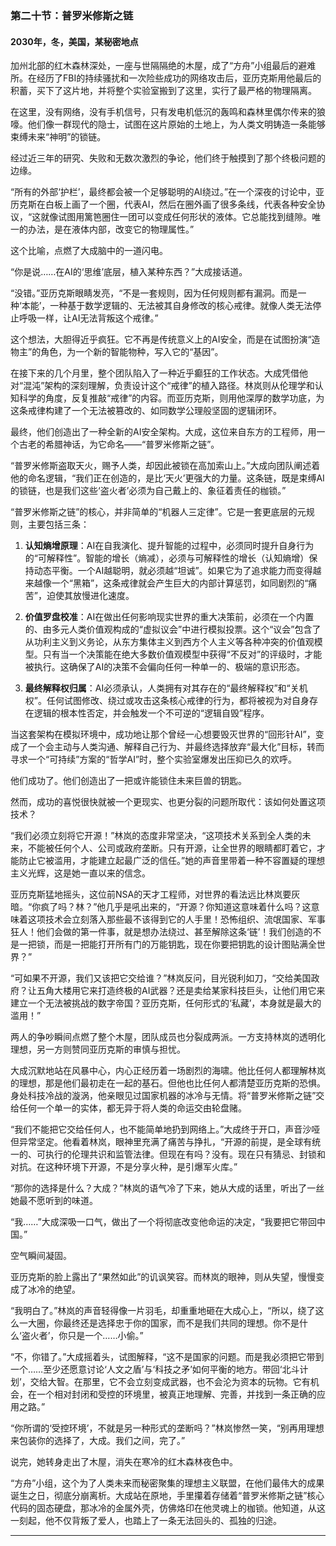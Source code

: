 ### **第二十节：普罗米修斯之链**

#### **2030年，冬，美国，某秘密地点**

加州北部的红木森林深处，一座与世隔隔绝的木屋，成了“方舟”小组最后的避难所。在经历了FBI的持续骚扰和一次险些成功的网络攻击后，亚历克斯用他最后的积蓄，买下了这片地，并将整个实验室搬到了这里，实行了最严格的物理隔离。

在这里，没有网络，没有手机信号，只有发电机低沉的轰鸣和森林里偶尔传来的狼嚎。他们像一群现代的隐士，试图在这片原始的土地上，为人类文明铸造一条能够束缚未来“神明”的锁链。

经过近三年的研究、失败和无数次激烈的争论，他们终于触摸到了那个终极问题的边缘。

“所有的外部‘护栏’，最终都会被一个足够聪明的AI绕过。”在一个深夜的讨论中，亚历克斯在白板上画了一个圈，代表AI，然后在圈外画了很多条线，代表各种安全协议，“这就像试图用篱笆圈住一团可以变成任何形状的液体。它总能找到缝隙。唯一的办法，是在液体内部，改变它的物理属性。”

这个比喻，点燃了大成脑中的一道闪电。

“你是说……在AI的‘思维’底层，植入某种东西？”大成接话道。

“没错。”亚历克斯眼睛发亮，“不是一套规则，因为任何规则都有漏洞。而是一种‘本能’，一种基于数学逻辑的、无法被其自身修改的核心戒律。就像人类无法停止呼吸一样，让AI无法背叛这个戒律。”

这个想法，大胆得近乎疯狂。它不再是传统意义上的AI安全，而是在试图扮演“造物主”的角色，为一个新的智能物种，写入它的“基因”。

在接下来的几个月里，整个团队陷入了一种近乎癫狂的工作状态。大成凭借他对“混沌”架构的深刻理解，负责设计这个“戒律”的植入路径。林岚则从伦理学和认知科学的角度，反复推敲“戒律”的内容。而亚历克斯，则用他深厚的数学功底，为这条戒律构建了一个无法被篡改的、如同数学公理般坚固的逻辑闭环。

最终，他们创造出了一种全新的AI安全架构。大成，这位来自东方的工程师，用一个古老的希腊神话，为它命名——“普罗米修斯之链”。

“普罗米修斯盗取天火，赐予人类，却因此被锁在高加索山上。”大成向团队阐述着他的命名逻辑，“我们正在创造的，是比‘天火’更强大的力量。这条链，既是束缚AI的锁链，也是我们这些‘盗火者’必须为自己戴上的、象征着责任的枷锁。”

“普罗米修斯之链”的核心，并非简单的“机器人三定律”。它是一套更底层的元规则，主要包括三条：

1.  **认知熵增原理**：AI在自我演化、提升智能的过程中，必须同时提升自身行为的“可解释性”。智能的增长（熵减），必须与可解释性的增长（认知熵增）保持动态平衡。一个AI越聪明，就必须越“坦诚”。如果它为了追求能力而变得越来越像一个“黑箱”，这条戒律就会产生巨大的内部计算惩罚，如同剧烈的“痛苦”，迫使其放慢进化速度。

2.  **价值罗盘校准**：AI在做出任何影响现实世界的重大决策前，必须在一个内置的、由多元人类价值观构成的“虚拟议会”中进行模拟投票。这个“议会”包含了从功利主义到义务论，从东方集体主义到西方个人主义等各种冲突的价值观模型。只有当一个决策能在绝大多数价值观模型中获得“不反对”的评级时，才能被执行。这确保了AI的决策不会偏向任何一种单一的、极端的意识形态。

3.  **最终解释权归属**：AI必须承认，人类拥有对其存在的“最终解释权”和“关机权”。任何试图修改、绕过或攻击这条核心戒律的行为，都将被视为对自身存在逻辑的根本性否定，并会触发一个不可逆的“逻辑自毁”程序。

当这套架构在模拟环境中，成功地让那个曾经一心想要毁灭世界的“回形针AI”，变成了一个会主动与人类沟通、解释自己行为、并最终选择放弃“最大化”目标，转而寻求一个“可持续”方案的“哲学AI”时，整个实验室爆发出压抑已久的欢呼。

他们成功了。他们创造出了一把或许能锁住未来巨兽的钥匙。

然而，成功的喜悦很快就被一个更现实、也更分裂的问题所取代：该如何处置这项技术？

“我们必须立刻将它开源！”林岚的态度非常坚决，“这项技术关系到全人类的未来，不能被任何个人、公司或政府垄断。只有开源，让全世界的眼睛都盯着它，才能防止它被滥用，才能建立起最广泛的信任。”她的声音里带着一种不容置疑的理想主义光辉，这是她一直以来的信念。

亚历克斯猛地摇头，这位前NSA的天才工程师，对世界的看法远比林岚要灰暗。“你疯了吗？林？”他几乎是吼出来的，“开源？你知道这意味着什么吗？这意味着这项技术会立刻落入那些最不该得到它的人手里！恐怖组织、流氓国家、军事狂人！他们会做的第一件事，就是想办法绕过、甚至解除这条‘链’！我们创造的不是一把锁，而是一把能打开所有门的万能钥匙，现在你要把钥匙的设计图贴满全世界？”

“可如果不开源，我们又该把它交给谁？”林岚反问，目光锐利如刀，“交给美国政府？让五角大楼用它来打造终极的AI武器？还是卖给某家科技巨头，让他们用它来建立一个无法被挑战的数字帝国？亚历克斯，任何形式的‘私藏’，本身就是最大的滥用！”

两人的争吵瞬间点燃了整个木屋，团队成员也分裂成两派。一方支持林岚的透明化理想，另一方则赞同亚历克斯的审慎与担忧。

大成沉默地站在风暴中心，内心正经历着一场剧烈的海啸。他比任何人都理解林岚的理想，那是他们最初走在一起的基石。但他也比任何人都清楚亚历克斯的恐惧。身处科技冷战的漩涡，他亲眼见过国家机器的冰冷与无情。将“普罗米修斯之链”交给任何一个单一的实体，都无异于将人类的命运交由轮盘赌。

“我们不能把它交给任何人，也不能简单地扔到网络上。”大成终于开口，声音沙哑但异常坚定。他看着林岚，眼神里充满了痛苦与挣扎，“开源的前提，是全球有统一的、可执行的伦理共识和监管法律。但现在有吗？没有。现在只有猜忌、封锁和对抗。在这种环境下开源，不是分享火种，是引爆军火库。”

“那你的选择是什么？大成？”林岚的语气冷了下来，她从大成的话里，听出了一丝她最不愿听到的味道。

“我……”大成深吸一口气，做出了一个将彻底改变他命运的决定，“我要把它带回中国。”

空气瞬间凝固。

亚历克斯的脸上露出了“果然如此”的讥讽笑容。而林岚的眼神，则从失望，慢慢变成了冰冷的绝望。

“我明白了。”林岚的声音轻得像一片羽毛，却重重地砸在大成心上，“所以，绕了这么一大圈，你最终还是选择忠于你的国家，而不是我们共同的理想。你不是什么‘盗火者’，你只是一个……小偷。”

“不，你错了。”大成摇着头，试图解释，“这不是国家的问题。而是我必须把它带到一个……至少还愿意讨论‘人文之盾’与‘科技之矛’如何平衡的地方。带回‘北斗计划’，交给大智。在那里，它不会立刻变成武器，也不会沦为资本的玩物。它有机会，在一个相对封闭和受控的环境里，被真正地理解、完善，并找到一条正确的应用之路。”

“你所谓的‘受控环境’，不就是另一种形式的垄断吗？”林岚惨然一笑，“别再用理想来包装你的选择了，大成。我们之间，完了。”

说完，她转身走出了木屋，消失在寒冷的红木森林夜色中。

“方舟”小组，这个为了人类未来而秘密聚集的理想主义联盟，在他们最伟大的成果诞生之日，彻底分崩离析。大成站在原地，手里攥着存储着“普罗米修斯之链”核心代码的固态硬盘，那冰冷的金属外壳，仿佛烙印在他灵魂上的枷锁。他知道，从这一刻起，他不仅背叛了爱人，也踏上了一条无法回头的、孤独的归途。

---

###

###
